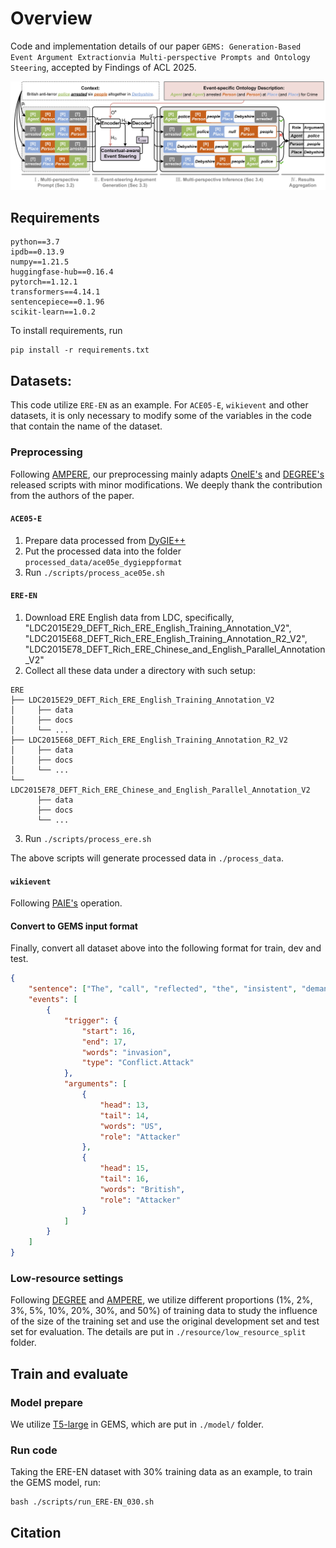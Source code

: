 # Overview

Code and implementation details of our paper `GEMS: Generation-Based Event Argument Extractionvia Multi-perspective Prompts and Ontology Steering`, accepted by Findings of ACL 2025.

![](model-EAE-GEMS.jpg)

## Requirements

```
python==3.7
ipdb==0.13.9
numpy==1.21.5
huggingfase-hub==0.16.4
pytorch==1.12.1
transformers==4.14.1
sentencepiece==0.1.96
scikit-learn==1.0.2
```

To install requirements, run 

```
pip install -r requirements.txt
```


## Datasets:

This code utilize `ERE-EN` as an example. For `ACE05-E`, `wikievent` and other datasets, it is only necessary to modify some of the variables in the code that contain the name of the dataset. 


### Preprocessing

Following [AMPERE](https://github.com/PlusLabNLP/AMPERE/tree/main), our preprocessing mainly adapts [OneIE's](https://blender.cs.illinois.edu/software/oneie/) and [DEGREE's](https://github.com/PlusLabNLP/DEGREE) released scripts with minor modifications. We deeply thank the contribution from the authors of the paper.


#### `ACE05-E`
1. Prepare data processed from [DyGIE++](https://github.com/dwadden/dygiepp#ace05-event)
2. Put the processed data into the folder `processed_data/ace05e_dygieppformat`
3. Run `./scripts/process_ace05e.sh`

#### `ERE-EN`
1. Download ERE English data from LDC, specifically, "LDC2015E29_DEFT_Rich_ERE_English_Training_Annotation_V2", "LDC2015E68_DEFT_Rich_ERE_English_Training_Annotation_R2_V2", "LDC2015E78_DEFT_Rich_ERE_Chinese_and_English_Parallel_Annotation_V2"
2. Collect all these data under a directory with such setup:
```
ERE
├── LDC2015E29_DEFT_Rich_ERE_English_Training_Annotation_V2
│     ├── data
│     ├── docs
│     └── ...
├── LDC2015E68_DEFT_Rich_ERE_English_Training_Annotation_R2_V2
│     ├── data
│     ├── docs
│     └── ...
└── LDC2015E78_DEFT_Rich_ERE_Chinese_and_English_Parallel_Annotation_V2
      ├── data
      ├── docs
      └── ...
```
3. Run `./scripts/process_ere.sh`

The above scripts will generate processed data in `./process_data`.

#### `wikievent`

Following [PAIE's](https://github.com/mayubo2333/PAIE) operation.

#### Convert to GEMS input format

Finally, convert all dataset above into the following format for train, dev and test.

~~~json
{
    "sentence": ["The", "call", "reflected", "the", "insistent", "demand", "made", "by",    "the", "three", "leaders", "before", "the", "US", "-", "British", "invasion", "of", "Iraq", "that", "UN", "approval", "was", "essential", "for", "any", "mission", "to", "topple", "Iraqi", "President", "Saddam", "Hussein", "."],
    "events": [
        {
            "trigger": {
                "start": 16,
                "end": 17,
                "words": "invasion",
                "type": "Conflict.Attack"
            },
            "arguments": [
                {
                    "head": 13,
                    "tail": 14,
                    "words": "US",
                    "role": "Attacker"
                },
                {
                    "head": 15,
                    "tail": 16,
                    "words": "British",
                    "role": "Attacker"
                }
            ]
        }
    ]
}

~~~

### Low-resource settings

Following [DEGREE](https://github.com/PlusLabNLP/DEGREE) and [AMPERE](https://github.com/PlusLabNLP/AMPERE/tree/main), we utilize different proportions (1%, 2%, 3%, 5%, 10%, 20%, 30%, and 50%) of training data to study the influence of the size of the training set and use the original development set and test set for evaluation. The details are put in `./resource/low_resource_split` folder.


## Train and evaluate

### Model prepare 

We utilize [T5-large](https://huggingface.co/google-t5/t5-large) in GEMS, which are put in `./model/` folder.


### Run code

Taking the ERE-EN dataset with 30% training data as an example, to train the GEMS model, run:

```
bash ./scripts/run_ERE-EN_030.sh
```

## Citation

```


```



